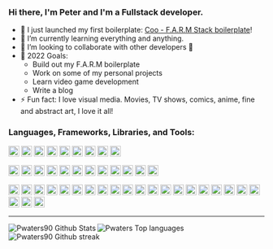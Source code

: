 ### Hi there, I'm Peter and I'm a Fullstack developer. 

- 🔭 I just launched my first boilerplate: [Coo - F.A.R.M Stack boilerplate](https://github.com/PJWaters/Coo)!
- 🌱 I’m currently learning everything and anything.
- 👯 I’m looking to collaborate with other developers 🤝
- 🥅 2022 Goals: 
    - Build out my F.A.R.M boilerplate
    - Work on some of my personal projects
    - Learn video game development
    - Write a blog
- ⚡ Fun fact: I love visual media. Movies, TV shows, comics, anime, fine and abstract art, I love it all!


### Languages, Frameworks, Libraries, and Tools:
<a href="https://developer.mozilla.org/en-US/docs/Web/JavaScript" title="JavaScript"><img src="https://github.com/get-icon/geticon/raw/master/icons/javascript.svg" alt="JavaScript" width="21px" height="21px"></a>
<a href="https://www.typescriptlang.org/" title="Typescript"><img src="https://github.com/get-icon/geticon/raw/master/icons/typescript-icon.svg" alt="Typescript" width="21px" height="21px"></a>
<a href="https://www.python.org/" title="Python"><img src="https://github.com/get-icon/geticon/raw/master/icons/python.svg" alt="Python" width="21px" height="21px"></a>
<a href="https://csharp.net/" title="C#"><img src="https://github.com/get-icon/geticon/raw/master/icons/c-sharp.svg" alt="C#" width="21px" height="21px"></a>
<a href="https://isocpp.org/" title="C++"><img src="https://github.com/get-icon/geticon/raw/master/icons/c-plusplus.svg" alt="C++" width="21px" height="21px"></a>
<a href="https://php.net/" title="PHP"><img src="https://github.com/get-icon/geticon/raw/master/icons/php.svg" alt="PHP" width="21px" height="21px"></a>
<a href="https://www.java.com/" title="Java"><img src="https://github.com/get-icon/geticon/raw/master/icons/java.svg" alt="Java" width="21px" height="21px"></a>
<a href="https://dev.mysql.com/" title="MySQL"><img src="https://github.com/get-icon/geticon/raw/master/icons/mysql.svg" alt="MySQL" width="21px" height="21px"></a>
<a href="https://www.mongodb.org/" title="MongoDB"><img src="https://github.com/get-icon/geticon/raw/master/icons/mongodb-icon.svg" alt="MongoDB" width="21px" height="21px"></a>

<a href="https://nodejs.org/" title="Node.js"><img src="https://github.com/get-icon/geticon/raw/master/icons/nodejs-icon.svg" alt="Node.js" width="21px" height="21px"></a>
<a href="https://reactjs.org/" title="React"><img src="https://github.com/get-icon/geticon/raw/master/icons/react.svg" alt="React" width="21px" height="21px"></a>
<a href="https://webpack.js.org/" title="webpack"><img src="https://github.com/get-icon/geticon/raw/master/icons/webpack.svg" alt="webpack" width="21px" height="21px"></a>
<a href="https://babeljs.io/" title="Babel"><img src="https://github.com/get-icon/geticon/raw/master/icons/babel.svg" alt="Babel" width="21px" height="21px"></a>
<a href="https://vuejs.org/" title="Vue.js"><img src="https://github.com/get-icon/geticon/raw/master/icons/vue.svg" alt="Vue.js" width="21px" height="21px"></a>
<a href="https://jquery.com/" title="jQuery"><img src="https://github.com/get-icon/geticon/raw/master/icons/jquery-icon.svg" alt="jQuery" width="21px" height="21px"></a>
<a href="https://flask.pocoo.org/" title="Flask"><img src="https://github.com/get-icon/geticon/raw/master/icons/flask.svg" alt="Flask" width="21px" height="21px"></a>
<a href="https://www.djangoproject.com/" title="Django"><img src="https://github.com/get-icon/geticon/raw/master/icons/django.svg" alt="Django" width="21px" height="21px"></a>
<a href="https://www.w3.org/TR/html5/" title="HTML5"><img src="https://github.com/get-icon/geticon/raw/master/icons/html-5.svg" alt="HTML5" width="21px" height="21px"></a>
<a href="https://www.w3.org/TR/CSS/" title="CSS3"><img src="https://github.com/get-icon/geticon/raw/master/icons/css-3.svg" alt="CSS3" width="21px" height="21px"></a>
<a href="https://getbootstrap.com/" title="Bootstrap"><img src="https://github.com/get-icon/geticon/raw/master/icons/bootstrap.svg" alt="Bootstrap" width="21px" height="21px"></a>
<a href="https://material-ui.com/" title="Material UI"><img src="https://github.com/get-icon/geticon/raw/master/icons/material-ui.svg" alt="Material UI" width="21px" height="21px"></a>

<a href="https://en.wikipedia.org/wiki/Terminal_emulator" title="Terminal"><img src="https://github.com/get-icon/geticon/raw/master/icons/terminal.svg" alt="Terminal" width="21px" height="21px"></a>
<a href="https://code.visualstudio.com/" title="Visual Studio Code"><img src="https://github.com/get-icon/geticon/raw/master/icons/visual-studio-code.svg" alt="Visual Studio Code" width="21px" height="21px"></a>
<a href="https://www.adobe.com/products/illustrator.html" title="Adobe Illustrator"><img src="https://github.com/get-icon/geticon/raw/master/icons/adobe-illustrator.svg" alt="Adobe Illustrator" width="21px" height="21px"></a>
<a href="https://www.adobe.com/products/photoshop.html" title="Adobe Photoshop"><img src="https://github.com/get-icon/geticon/raw/master/icons/adobe-photoshop.svg" alt="Adobe Photoshop" width="21px" height="21px"></a>
<a href="https://www.adobe.com/products/xd.html" title="Adobe XD"><img src="https://github.com/get-icon/geticon/raw/master/icons/adobe-xd.svg" alt="Adobe XD" width="21px" height="21px"></a>
<a href="https://www.adobe.com/products/premiere.html" title="Adobe Premiere Pro"><img src="https://github.com/get-icon/geticon/raw/master/icons/adobe-premiere_pro.svg" alt="Adobe Premiere Pro" width="21px" height="21px"></a>
<a href="https://www.adobe.com/products/aftereffects.html" title="Adobe After Effects"><img src="https://github.com/get-icon/geticon/raw/master/icons/adobe-after_effects.svg" alt="Adobe After Effects" width="21px" height="21px"></a>
<a href="https://www.adobe.com/products/indesign.html" title="Adobe InDesign"><img src="https://github.com/get-icon/geticon/raw/master/icons/adobe-indesign.svg" alt="Adobe InDesign" width="21px" height="21px"></a>
<a href="https://www.adobe.com/products/audition.html" title="Adobe Audition"><img src="https://github.com/get-icon/geticon/raw/master/icons/adobe-audition.svg" alt="Adobe Audition" width="21px" height="21px"></a>
<a href="https://aws.amazon.com/s3/" title="AWS S3"><img src="https://github.com/get-icon/geticon/raw/master/icons/aws-s3.svg" alt="AWS S3" width="21px" height="21px"></a>
<a href="https://aws.amazon.com/route53/" title="AWS Route 53"><img src="https://github.com/get-icon/geticon/raw/master/icons/aws-route53.svg" alt="AWS Route 53" width="21px" height="21px"></a>
<a href="https://aws.amazon.com/cloudfront/" title="AWS CloudFront"><img src="https://github.com/get-icon/geticon/raw/master/icons/aws-cloudfront.svg" alt="AWS CloudFront" width="21px" height="21px"></a>
<a href="https://aws.amazon.com/cloudwatch/" title="AWS CloudWatch"><img src="https://github.com/get-icon/geticon/raw/master/icons/aws-cloudwatch.svg" alt="AWS CloudWatch" width="21px" height="21px"></a>
<a href="https://aws.amazon.com/ec2/" title="AWS EC2"><img src="https://github.com/get-icon/geticon/raw/master/icons/aws-ec2.svg" alt="AWS EC2" width="21px" height="21px"></a>
<a href="https://aws.amazon.com/lambda/" title="AWS Lambda"><img src="https://github.com/get-icon/geticon/raw/master/icons/aws-lambda.svg" alt="AWS Lambda" width="21px" height="21px"></a>
<a href="https://aws.amazon.com/rds/" title="AWS RDS"><img src="https://github.com/get-icon/geticon/raw/master/icons/aws-rds.svg" alt="AWS RDS" width="21px" height="21px"></a>
<a href="https://www.apache.org/" title="Apache"><img src="https://github.com/get-icon/geticon/raw/master/icons/apache.svg" alt="Apache" width="21px" height="21px"></a>
<a href="https://www.microsoft.com/windows" title="Windows"><img src="https://github.com/get-icon/geticon/raw/master/icons/microsoft-windows.svg" alt="Windows" width="21px" height="21px"></a>
<a href="https://www.ubuntu.com/" title="Ubuntu"><img src="https://github.com/get-icon/geticon/raw/master/icons/ubuntu.svg" alt="Ubuntu" width="21px" height="21px"></a>
<a href="https://www.docker.com/" title="docker"><img src="https://github.com/get-icon/geticon/raw/master/icons/docker-icon.svg" alt="docker" width="21px" height="21px"></a>
<a href="https://discordapp.com/" title="Discord"><img src="https://github.com/get-icon/geticon/raw/master/icons/discord.svg" alt="Discord" width="21px" height="21px"></a>
<a href="https://slack.com/" title="slack"><img src="https://github.com/get-icon/geticon/raw/master/icons/slack-icon.svg" alt="slack" width="21px" height="21px"></a>
<a href="https://cassandra.apache.org/" title="Cassandra"><img src="https://github.com/get-icon/geticon/raw/master/icons/cassandra.svg" alt="Cassandra" width="21px" height="21px"></a>

---
<img align="left" alt="Pwaters90 Github Stats" src="https://github-readme-stats.vercel.app/api?username=PJWaters&show_icons=true&hide_border=true&count_private=true&theme=radical">
<img align="left" alt="Pwaters Top languages" src="https://github-readme-stats.vercel.app/api/top-langs/?username=PJWaters&langs_count=8&theme=radical&hide_border=true&count_private=true">

<img align="left" alt="Pwaters90 Github streak" src="http://github-readme-streak-stats.herokuapp.com?user=PJWaters&theme=radical&hide_border=true&date_format=j%20M%5B%20Y%5D">


